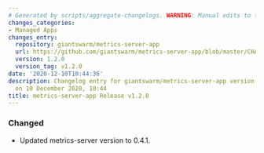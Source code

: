 ```yaml
---
# Generated by scripts/aggregate-changelogs. WARNING: Manual edits to this files will be overwritten.
changes_categories:
- Managed Apps
changes_entry:
  repository: giantswarm/metrics-server-app
  url: https://github.com/giantswarm/metrics-server-app/blob/master/CHANGELOG.md#120---2020-12-10
  version: 1.2.0
  version_tag: v1.2.0
date: '2020-12-10T10:44:36'
description: Changelog entry for giantswarm/metrics-server-app version 1.2.0, published
  on 10 December 2020, 10:44
title: metrics-server-app Release v1.2.0
---
```


### Changed
- Updated metrics-server version to 0.4.1.
